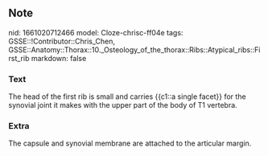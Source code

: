 ## Note
nid: 1661020712466
model: Cloze-chrisc-ff04e
tags: GSSE::!Contributor::Chris_Chen, GSSE::Anatomy::Thorax::10._Osteology_of_the_thorax::Ribs::Atypical_ribs::First_rib
markdown: false

### Text
<div class='toggle'>
  The head of the first rib is small and carries {{c1::a single
  facet}} for the synovial joint it makes with the upper part of
  the body of T1 vertebra.
</div>

### Extra
<p id="a53b6528-37e4-4cb7-8f39-da5def86b621" class="">The capsule
and synovial membrane are attached to the articular margin.
